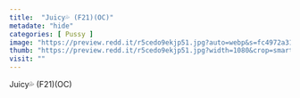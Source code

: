 ```yaml
---
title:  "Juicy💦 (F21)(OC)"
metadate: "hide"
categories: [ Pussy ]
image: "https://preview.redd.it/r5cedo9ekjp51.jpg?auto=webp&s=fc4972a3176766b12096b772766572563f910c8f"
thumb: "https://preview.redd.it/r5cedo9ekjp51.jpg?width=1080&crop=smart&auto=webp&s=53b9b918895acbddbe04b67ada7abff53e8161ae"
visit: ""
---
```

Juicy💦 (F21)(OC)
